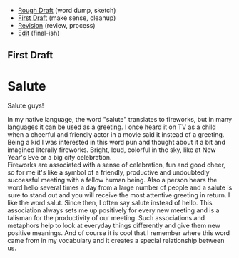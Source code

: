 - [Rough Draft](rough-draft.md) (word dump, sketch)
- [First Draft](first-draft.md) (make sense, cleanup)
- [Revision](revision.md) (review, process)
- [Edit](index.md) (final-ish)

## First Draft

# Salute

Salute guys!

In my native language, the word "salute" translates to fireworks, but in many languages it can be used as a greeting.
I once heard it on TV as a child when a cheerful and friendly actor in a movie said it instead of a greeting. 
Being a kid I was interested in this word pun and thought about it a bit and imagined literally fireworks. Bright, loud, colorful in the sky, like at New Year's Eve or a big city celebration.  
Fireworks are associated with a sense of celebration, fun and good cheer, so for me it's like a symbol of a friendly, productive and undoubtedly successful meeting with a fellow human being. Also a person hears the word hello several times a day from a large number of people and a salute is sure to stand out and you will receive the most attentive greeting in return. I like the word salut. 
Since then, I often say salute instead of hello.
This association always sets me up positively for every new meeting and is a talisman for the productivity of our meeting. Such associations and metaphors help to look at everyday things differently and give them new positive meanings. 
And of course it is cool that I remember where this word came from in my vocabulary and it creates a special relationship between us.
